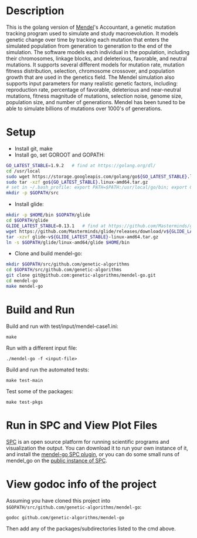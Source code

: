 # Description

This is the golang version of [Mendel](https://en.wikipedia.org/wiki/Gregor_Mendel)'s Accountant, a genetic mutation tracking program used to simulate and study macroevolution.
It models genetic change over time by tracking each mutation that enters the simulated population from generation to generation
to the end of the simulation.
The software models each individual in the population, including their chromosomes, linkage blocks, and deleterious, favorable, and neutral mutations.
It supports several different models for mutation rate, mutation fitness distribution, selection, chromosome crossover, and population growth that are used in the
genetics field. The Mendel simulation also supports input parameters for many realistic genetic factors, including: reproduction rate, percentage of favorable,
deleterious and near-neutral mutations, fitness magnitude of mutations, selection noise, genome size, population size, and number of generations.
Mendel has been tuned to be able to simulate billions of mutations over 1000's of generations.

# Setup

- Install git, make
- Install go, set GOROOT and GOPATH:
```bash
GO_LATEST_STABLE=1.9.2   # find at https://golang.org/dl/
cd /usr/local
sudo wget https://storage.googleapis.com/golang/go${GO_LATEST_STABLE}.linux-amd64.tar.gz
sudo tar -xzf go${GO_LATEST_STABLE}.linux-amd64.tar.gz
# set in ~/.bash_profile: export PATH=$PATH:/usr/local/go/bin; export GOROOT=/usr/local/go; export GOPATH=$HOME/go
mkdir -p $GOPATH/src
```
- Install glide:
```bash
mkdir -p $HOME/bin $GOPATH/glide
cd $GOPATH/glide
GLIDE_LATEST_STABLE=0.13.1   # find at https://github.com/Masterminds/glide/releases
wget https://github.com/Masterminds/glide/releases/download/v${GLIDE_LATEST_STABLE}/glide-v${GLIDE_LATEST_STABLE}-linux-amd64.tar.gz
tar -xzvf glide-v${GLIDE_LATEST_STABLE}-linux-amd64.tar.gz
ln -s $GOPATH/glide/linux-amd64/glide $HOME/bin
```
- Clone and build mendel-go:

```bash
mkdir $GOPATH/src/github.com/genetic-algorithms
cd $GOPATH/src/github.com/genetic-algorithms
git clone git@github.com:genetic-algorithms/mendel-go.git
cd mendel-go
make mendel-go

```

# Build and Run

Build and run with test/input/mendel-case1.ini:

```
make
```

Run with a different input file:

```
./mendel-go -f <input-file>
```

Build and run the automated tests:

```
make test-main
```

Test some of the packages:

```
make test-pkgs
```

# Run in SPC and View Plot Files

[SPC](https://github.com/whbrewer/spc) is an open source platform for running scientific programs and visualization the output. You can download it to run your own instance of it, and install the [mendel-go SPC plugin](https://github.com/genetic-algorithms/mendel-go-spc), or you can do some small runs of mendel_go on the [public instance of SPC](http://ec2-52-43-51-28.us-west-2.compute.amazonaws.com:8580/myapps).

# View godoc info of the project

Assuming you have cloned this project into `$GOPATH/src/github.com/genetic-algorithms/mendel-go`:

```
godoc github.com/genetic-algorithms/mendel-go
```

Then add any of the packages/subdirectories listed to the cmd above.
